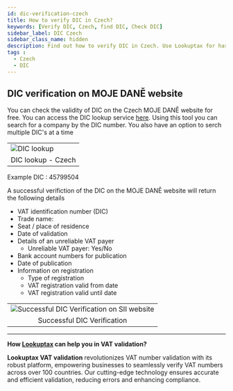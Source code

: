```yaml
---
id: dic-verification-czech
title: How to verify DIC in Czech?
keywords: [Verify DIC, Czech, find DIC, Check DIC]
sidebar_label: DIC Czech
sidebar_class_name: hidden
description: Find out how to verify DIC in Czech. Use Lookuptax for hassle-free validation of DIC in Czech.
tags : 
  - Czech
  - DIC
---
```


## DIC verification on MOJE DANĚ website 

You can check the validity of DIC on the Czech MOJE DANĚ website for free. You can access the DIC lookup service [here](https://adisspr.mfcr.cz/adis/jepo/epo/dpr/apl_ramce.htm?R=/cgi-bin/adis/idph/int_dp_prij.cgi?ZPRAC=FDPHI2&poc_dic=2&OK=Zobraz). Using this tool you can search for a company by the DIC number. You also have an option to serch multiple DIC's at a time



<table align="center" border="0px" border-color="#dedede"><tr><td>
  <img src="/docs/img/verify/dic-czech.PNG" alt="DIC lookup" title="DIC lookup"/>
  </td></tr>
  <tr><td align="center">DIC lookup - Czech</td></tr>
</table>

Example DIC :  45799504

A successful verifiction of the DIC on the MOJE DANĚ website will return the following details


* VAT identification number (DIC)
* Trade name: 
* Seat / place of residence
* Date of validation
* Details of an unreliable VAT payer
  * Unreliable VAT payer: Yes/No
* Bank account numbers for publication
* Date of publication 
* Information on registration
  * Type of registration  
  * VAT registration valid from date
  * VAT registration valid until date
  

<table align="center" border="0px" border-color="#dedede"><tr><td>
  <img src="/docs/img/verify/dic-details-czech.PNG" alt="Successful DIC Verification on SII website" title="Successful DIC Verification on SII website"/>
  </td></tr>
  <tr><td align="center">Successful DIC Verification</td></tr>
</table>


----
**How [Lookuptax](https://lookuptax.com/) can help you in VAT validation?**

**Lookuptax VAT validation** revolutionizes VAT number validation with its robust platform, empowering businesses to seamlessly verify VAT numbers across over 100 countries. Our cutting-edge technology ensures accurate and efficient validation, reducing errors and enhancing compliance.

